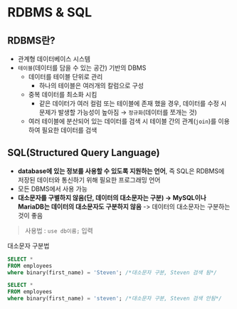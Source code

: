 # RDBMS & SQL

## RDBMS란?

- 관계형 데이터베이스 시스템
- `테이블`(데이터를 담을 수 있는 공간) 기반의 DBMS
    - 데이터를 테이블 단위로 관리
        - 하나의 테이블은 여러개의 칼럼으로 구성
    - 중복 데이터를 최소화 시킴
        - 같은 데이터가 여러 컬럼 또는 테이블에 존재 했을 경우, 데이터를 수정 시 문제가 발생할 가능성이 높아짐 → `정규화`(데이터를 쪼개는 것)
    - 여러 테이블에 분산되어 있는 데이터를 검색 시 테이블 간의 관계(`join`)를 이용하여 필요한 데이터를 검색
    
## SQL(Structured Query Language)

- **database에 있는 정보를 사용할 수 있도록 지원하는 언어**, 즉 SQL은 RDBMS에 저장된 데이터와 통신하기 위해 필요한 프로그래밍 언어
- 모든 DBMS에서 사용 가능
- **대소문자를 구별하지 않음(단, 데이터의 대소문자는 구분) → MySQL이나 MariaDB는 데이터의 대소문자도 구분하지 않음** -> 데이터의 대소문자는 구분하는 것이 좋음
  

> 사용법 : `use db이름;` 입력

대소문자 구분법
```sql
SELECT *
FROM employees
where binary(first_name) = 'Steven'; /*대소문자 구분, Steven 검색 됨*/

SELECT *
FROM employees
where binary(first_name) = 'steven'; /*대소문자 구분, Steven 검색 안됨*/

```

